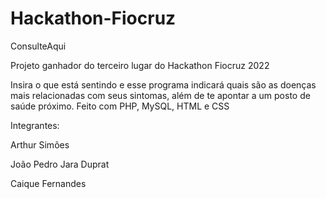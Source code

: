# Hackathon-Fiocruz
ConsulteAqui

Projeto ganhador do terceiro lugar do Hackathon Fiocruz 2022

Insira o que está sentindo e esse programa indicará quais são as doenças mais relacionadas com seus sintomas, além de te apontar a um posto de saúde próximo.
Feito com PHP, MySQL, HTML e CSS

Integrantes:

Arthur Simões

João Pedro Jara Duprat

Caique Fernandes

